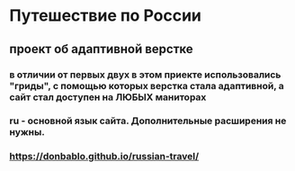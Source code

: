 # **Путешествие по России**
## проект об адаптивной верстке
### в отличии от первых двух в этом приекте использовались "гриды", с помощью которых верстка стала адаптивной, а сайт стал доступен на **ЛЮБЫХ** маниторах
### ru - основной язык сайта. Дополнительные расширения не нужны.
### https://donbablo.github.io/russian-travel/